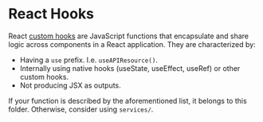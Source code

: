# React Hooks

React [custom hooks](https://react.dev/learn/reusing-logic-with-custom-hooks) are JavaScript functions that encapsulate and share logic across components in a React application. They are characterized by:

- Having a `use` prefix. I.e. `useAPIResource()`.
- Internally using native hooks (useState, useEffect, useRef) or other custom hooks.
- Not producing JSX as outputs.

If your function is described by the aforementioned list, it belongs to this folder. Otherwise, consider using `services/`.
